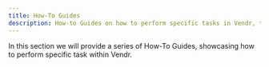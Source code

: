 ```yaml
---
title: How-To Guides
description: How-to Guides on how to perform specific tasks in Vendr, the eCommerce solution for Umbraco v8+
---
```


In this section we will provide a series of How-To Guides, showcasing how to perform specific task within Vendr.

<work-in-progress />